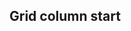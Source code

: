 ## Grid column start


<!-- <values.gridColumnStart> -->
<!-- </values.gridColumnStart> -->


<!-- <variants.gridColumnStart> -->
<!-- </variants.gridColumnStart> -->
